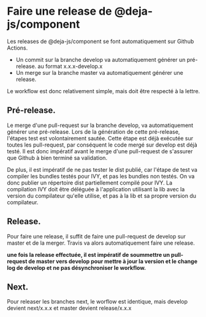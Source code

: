 # Faire une release de @deja-js/component

Les releases de @deja-js/component se font automatiquement sur Github Actions. 

* Un commit sur la branche develop va automatiquement générer un pré-release. au format x.x.x-develop.x
* Un merge sur la branche master va automatiquement générer une release. 

Le workflow est donc relativement simple, mais doit être respecté à la lettre. 

## Pré-release.

Le merge d'une pull-request sur la branche develop, va automatiquement générer une pré-release. Lors de la génération de cette pré-release, l'étapes test est volontairement sautée. Cette étape est déjà exécutée sur toutes les pull-request, par conséquent le code mergé sur develop est déjà testé. Il est donc impératif avant le merge d'une pull-request de s'assurer que Github à bien terminé sa validation. 

De plus, il est impératif de ne pas tester le dist publié, car l'étape de test va compiler les bundles testés pour IVY, et pas les bundles non testés. On va donc publier un répertoire dist partiellement compilé pour IVY. La compilation IVY doit être déléguée à l'application utilisant la lib avec la version du compilateur qu'elle utilise, et pas à la lib et sa propre version du compilateur.

## Release.

Pour faire une release, il suffit de faire une pull-request de develop sur master et de la merger. Travis va alors automatiquement faire une release. 

**une fois la release effectuée, il est impératif de soummettre un pull-request de master vers develop pour mettre à jour la version et le change log de develop et ne pas désynchroniser le workflow.**

## Next.

Pour releaser les branches next, le worflow est identique, mais develop devient next/x.x.x et master devient release/x.x.x
